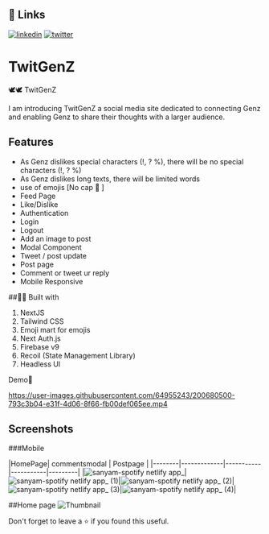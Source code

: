 ## 🔗 Links
[![linkedin](https://img.shields.io/badge/linkedin-0A66C2?style=for-the-badge&logo=linkedin&logoColor=white)](https://www.linkedin.com/in/rafeeqsyedamjad/)
[![twitter](https://img.shields.io/badge/twitter-1DA1F2?style=for-the-badge&logo=twitter&logoColor=white)](https://twitter.com/RafeeqSyedAmjad)


# TwitGenZ
🕊️🕊️ TwitGenZ

I am introducing TwitGenZ a social media site dedicated to connecting Genz and enabling Genz to share their thoughts with a larger audience.

## Features

- As Genz dislikes special characters (!, ? %), there will be no special characters (!, ? %)
- As Genz dislikes long texts, there will be limited words
- use of emojis [No cap 🧢 ]
- Feed Page
- Like/Dislike
- Authentication
- Login
- Logout
- Add an image to post
- Modal Component
- Tweet / post update
- Post page
- Comment or tweet ur reply
- Mobile Responsive


##👨‍💻 Built with

1. NextJS
2. Tailwind CSS
3. Emoji mart for emojis
4. Next Auth.js
5. Firebase v9
6. Recoil (State Management Library)
7. Headless UI 

Demo🚀

https://user-images.githubusercontent.com/64955243/200680500-793c3b04-e31f-4d06-8f66-fb00def065ee.mp4

## Screenshots

###Mobile 

|HomePage| commentsmodal | Postpage |
|--------|-------------|-----------|-----------|---------|
|![sanyam-spotify netlify app_](https://user-images.githubusercontent.com/107163858/201981124-d153d50c-664d-403b-95c7-cf059183082d.png)|![sanyam-spotify netlify app_ (1)](https://user-images.githubusercontent.com/107163858/201979826-8a372816-5bec-4c65-a13a-d057a7a7b824.png)|![sanyam-spotify netlify app_ (2)](https://user-images.githubusercontent.com/107163858/201979841-6b1836e4-4baf-4af9-a87c-107b0ea86d83.png)|![sanyam-spotify netlify app_ (3)](https://user-images.githubusercontent.com/107163858/201979849-f285c209-fc52-412d-a330-6ccc56471afe.png)|![sanyam-spotify netlify app_ (4)](https://user-images.githubusercontent.com/107163858/201979853-d6adac26-940e-4eb0-9ee7-e5365e894ac9.png)|

##Home page
![Thumbnail](https://user-images.githubusercontent.com/64955243/200680675-13c8e283-7e9b-4dbf-b671-1215823681ae.png)



Don't forget to leave a ⭐ if you found this useful.
